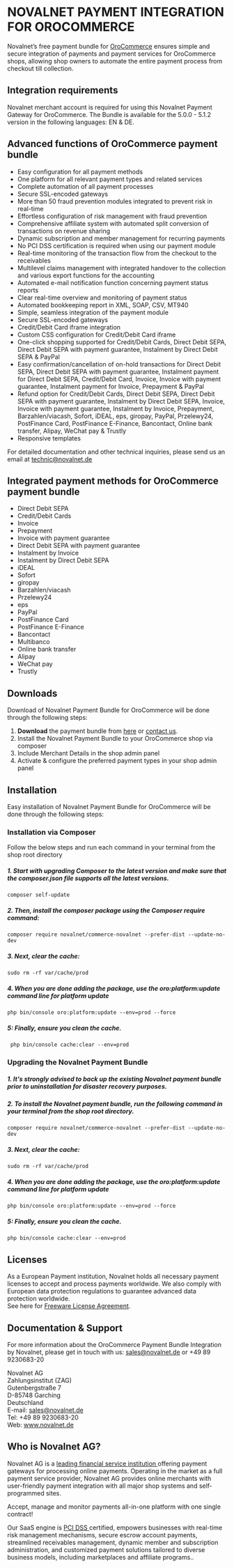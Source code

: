 # NOVALNET PAYMENT INTEGRATION FOR OROCOMMERCE
Novalnet’s free payment bundle for <a href="https://www.novalnet.com/integration/orocommerce/">OroCommerce</a> ensures simple and secure integration of payments and payment services for OroCommerce shops, allowing shop owners to automate the entire payment process from checkout till collection. 

## Integration requirements 
Novalnet merchant account is required for using this Novalnet Payment Gateway for OroCommerce. The Bundle is available for the 5.0.0 - 5.1.2 version in the following languages: EN & DE. 

## Advanced functions of OroCommerce payment bundle
- Easy configuration for all payment methods
- One platform for all relevant payment types and related services
- Complete automation of all payment processes
- Secure SSL-encoded gateways
- More than 50 fraud prevention modules integrated to prevent risk in real-time
- Effortless configuration of risk management with fraud prevention
- Comprehensive affiliate system with automated split conversion of transactions on revenue sharing
- Dynamic subscription and member management for recurring payments
- No PCI DSS certification is required when using our payment module
- Real-time monitoring of the transaction flow from the checkout to the receivables
- Multilevel claims management with integrated handover to the collection and various export functions for the accounting
- Automated e-mail notification function concerning payment status reports
- Clear real-time overview and monitoring of payment status
- Automated bookkeeping report in XML, SOAP, CSV, MT940
- Simple, seamless integration of the payment module
- Secure SSL-encoded gateways
- Credit/Debit Card iframe integration 
- Custom CSS configuration for Credit/Debit Card iframe
- One-click shopping supported for Credit/Debit Cards, Direct Debit SEPA, Direct Debit SEPA with payment guarantee, Instalment by Direct Debit SEPA & PayPal
- Easy confirmation/cancellation of on-hold transactions for Direct Debit SEPA, Direct Debit SEPA with payment guarantee, Instalment payment for Direct Debit SEPA, Credit/Debit Card, Invoice, Invoice with payment guarantee, Instalment payment for Invoice, Prepayment & PayPal
- Refund option for Credit/Debit Cards, Direct Debit SEPA, Direct Debit SEPA with payment guarantee, Instalment by Direct Debit SEPA, Invoice, Invoice with payment guarantee, Instalment by Invoice, Prepayment, Barzahlen/viacash, Sofort, iDEAL, eps, giropay, PayPal, Przelewy24, PostFinance Card, PostFinance E-Finance, Bancontact, Online bank transfer, Alipay, WeChat pay & Trustly
- Responsive templates

For detailed documentation and other technical inquiries, please send us an email at <a href="mailto:technic@novalnet.de"> technic@novalnet.de </a>

## Integrated payment methods for OroCommerce payment bundle

-	Direct Debit SEPA
-	Credit/Debit Cards
-	Invoice
-	Prepayment
-	Invoice with payment guarantee
-	Direct Debit SEPA with payment guarantee
-	Instalment by Invoice
-	Instalment by Direct Debit SEPA
-	iDEAL
-	Sofort
-	giropay
-	Barzahlen/viacash
-	Przelewy24
- eps
-	PayPal
-	PostFinance Card
- PostFinance E-Finance
- Bancontact
- Multibanco
- Online bank transfer
- Alipay
- WeChat pay
- Trustly

## Downloads
Download of Novalnet Payment Bundle for OroCommerce will be done through the following steps:
1. **Download** the payment bundle from <a href="https://extensions.oroinc.com/orocommerce/extension/novalnet-payment-extension/"> here</a> or <a href="https://www.novalnet.de/kontakt/sales"> contact us</a>.
2. Install the Novalnet Payment Bundle to your OroCommerce shop via composer
3. Include Merchant Details in the shop admin panel 
4. Activate & configure the preferred payment types in your shop admin panel

## Installation 
Easy installation of Novalnet Payment Bundle for OroCommerce will be done through the following steps:

### Installation via Composer
Follow the below steps and run each command in your terminal from the shop root directory
 ##### 1. Start with upgrading Composer to the latest version and make sure that the composer.json file supports all the latest versions.
 ```
 composer self-update
 ```
 ##### 2. Then, install the composer package using the Composer require command:
 ```
 composer require novalnet/commerce-novalnet --prefer-dist --update-no-dev
 ```
 ##### 3. Next, clear the cache:
 ```
 sudo rm -rf var/cache/prod
 ```
 ##### 4. When you are done adding the package, use the oro:platform:update command line for platform update
 ```
 php bin/console oro:platform:update --env=prod --force
 ```
 ##### 5: Finally, ensure you clean the cache.
 ```
  php bin/console cache:clear --env=prod
 ```
### Upgrading the Novalnet Payment Bundle

 ##### 1. It's strongly advised to back up the existing Novalnet payment bundle prior to uninstallation for disaster recovery purposes.<br>

 ##### 2. To install the Novalnet payment bundle, run the following command in your terminal from the shop root directory.
 ```
 composer require novalnet/commerce-novalnet --prefer-dist --update-no-dev
 ```
 ##### 3. Next, clear the cache:
 ```
 sudo rm -rf var/cache/prod
 ```
 ##### 4. When you are done adding the package, use the oro:platform:update command line for platform update
 ```
 php bin/console oro:platform:update --env=prod --force
 ```
 ##### 5: Finally, ensure you clean the cache.
 ```
 php bin/console cache:clear --env=prod
 ```
## Licenses
As a European Payment institution, Novalnet holds all necessary payment licenses to accept and process payments worldwide. We also comply with European data protection regulations to guarantee advanced data protection worldwide.  
See here for [Freeware License Agreement](https://www.novalnet.com/payment-plugins-free-license/).

## Documentation & Support
For more information about the OroCommerce Payment Bundle Integration by Novalnet, please get in touch with us: <a href="mailto:sales@novalnet.de"> sales@novalnet.de </a> or +49 89 9230683-20<br>

Novalnet AG<br>
Zahlungsinstitut (ZAG)<br>
Gutenbergstraße 7<br>
D-85748 Garching<br>
Deutschland<br>
E-mail: sales@novalnet.de<br>
Tel: +49 89 9230683-20<br>
Web: www.novalnet.de

## Who is Novalnet AG?
<p>Novalnet AG is a <a href="https://www.novalnet.de/zahlungsinstitut"> leading financial service institution </a> offering payment gateways for processing online payments. Operating in the market as a full payment service provider, Novalnet AG provides online merchants with user-friendly payment integration with all major shop systems and self-programmed sites.</p> 
<p>Accept, manage and monitor payments all-in-one platform with one single contract!</p>
<p>Our SaaS engine is <a href="https://www.novalnet.de/pci-dss-zertifizierung"> PCI DSS </a> certified, empowers businesses with real-time risk management mechanisms, secure escrow account payments, streamlined receivables management, dynamic member and subscription administration, and customized payment solutions tailored to diverse business models, including marketplaces and affiliate programs..</p>
